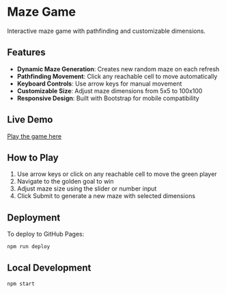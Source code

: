 # Maze Game

Interactive maze game with pathfinding and customizable dimensions.

## Features

- **Dynamic Maze Generation**: Creates new random maze on each refresh
- **Pathfinding Movement**: Click any reachable cell to move automatically
- **Keyboard Controls**: Use arrow keys for manual movement
- **Customizable Size**: Adjust maze dimensions from 5x5 to 100x100
- **Responsive Design**: Built with Bootstrap for mobile compatibility

## Live Demo

[Play the game here](https://divyanshudhiman.github.io/maze-game)

## How to Play

1. Use arrow keys or click on any reachable cell to move the green player
2. Navigate to the golden goal to win
3. Adjust maze size using the slider or number input
4. Click Submit to generate a new maze with selected dimensions

## Deployment

To deploy to GitHub Pages:

```bash
npm run deploy
```

## Local Development

```bash
npm start
```